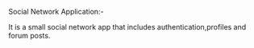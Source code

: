 Social Network Application:-

It is a small social network app that includes authentication,profiles and forum posts.

